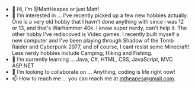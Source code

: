 - 👋 Hi, I’m @MattHeapes or just Matt! 
- 👀 I’m interested in ... I've recently picked up a few new hobbies actually. One is a very old hobby that I havn't done anything with since i was 12 or 13, and that's Warhammer 40k. I know super nerdy, can't help it. The other hobby I've rediscoved is Video games. I recently built myself a new computer and I've been playing through Shadow of the Tomb Raider and Cyberpunk 2077, and of course, I cant resist some Minecraft! Less nerdy hobbies include Camping, Hiking and Fishing.
- 🌱 I’m currently learning ... Java, C#, HTML, CSS, JavaScript, MVC ASP.NET
- 💞️ I’m looking to collaborate on ... Anything, coding is life right now! 
- 📫 How to reach me ... you can reach me at mtheapes@gmail.com.

<!---
MattHeapes/MattHeapes is a ✨ special ✨ repository because its `README.md` (this file) appears on your GitHub profile.
You can click the Preview link to take a look at your changes.
--->
